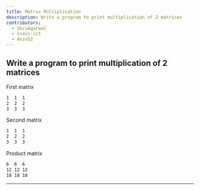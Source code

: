 ```yaml
---
title: Matrix Multiplication
description: Write a program to print multiplication of 2 matrices
contributors:
  - ShruAgarwal
  - ssavi-ict
  - Anzo52
---
```


## Write a program to print multiplication of 2 matrices

First matrix
```txt
1  1  1
2  2  2 
3  3  3 
```

Second matrix
```txt
1  1  1
2  2  2 
3  3  3 
```

Product matrix
```txt
6  6  6
12 12 12
18 18 18
```

---

